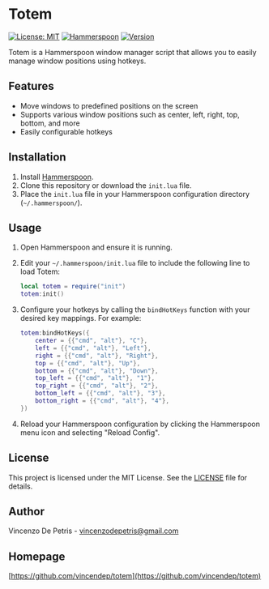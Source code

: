 # Totem

[![License: MIT](https://img.shields.io/badge/License-MIT-yellow.svg)](https://opensource.org/licenses/MIT)
[![Hammerspoon](https://img.shields.io/badge/Hammerspoon-0.9.90-blue.svg)](https://www.hammerspoon.org/)
[![Version](https://img.shields.io/badge/version-1.0-blue.svg)](https://github.com/vincendep/totem)

Totem is a Hammerspoon window manager script that allows you to easily manage window positions using hotkeys.

## Features

- Move windows to predefined positions on the screen
- Supports various window positions such as center, left, right, top, bottom, and more
- Easily configurable hotkeys

## Installation

1. Install [Hammerspoon](https://www.hammerspoon.org/).
2. Clone this repository or download the `init.lua` file.
3. Place the `init.lua` file in your Hammerspoon configuration directory (`~/.hammerspoon/`).

## Usage

1. Open Hammerspoon and ensure it is running.
2. Edit your `~/.hammerspoon/init.lua` file to include the following line to load Totem:

    ```lua
    local totem = require("init")
    totem:init()
    ```

3. Configure your hotkeys by calling the `bindHotKeys` function with your desired key mappings. For example:

    ```lua
    totem:bindHotKeys({
        center = {{"cmd", "alt"}, "C"},
        left = {{"cmd", "alt"}, "Left"},
        right = {{"cmd", "alt"}, "Right"},
        top = {{"cmd", "alt"}, "Up"},
        bottom = {{"cmd", "alt"}, "Down"},
        top_left = {{"cmd", "alt"}, "1"},
        top_right = {{"cmd", "alt"}, "2"},
        bottom_left = {{"cmd", "alt"}, "3"},
        bottom_right = {{"cmd", "alt"}, "4"},
    })
    ```

4. Reload your Hammerspoon configuration by clicking the Hammerspoon menu icon and selecting "Reload Config".

## License

This project is licensed under the MIT License. See the [LICENSE](https://opensource.org/licenses/MIT) file for details.

## Author

Vincenzo De Petris - [vincenzodepetris@gmail.com](mailto:vincenzodepetris@gmail.com)

## Homepage

[https://github.com/vincendep/totem](https://github.com/vincendep/totem)
